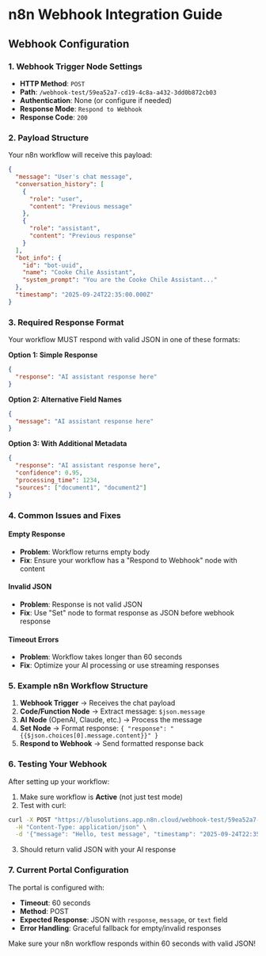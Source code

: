 # n8n Webhook Integration Guide

## Webhook Configuration

### 1. Webhook Trigger Node Settings
- **HTTP Method**: `POST`
- **Path**: `/webhook-test/59ea52a7-cd19-4c8a-a432-3dd0b872cb03`
- **Authentication**: None (or configure if needed)
- **Response Mode**: `Respond to Webhook`
- **Response Code**: `200`

### 2. Payload Structure
Your n8n workflow will receive this payload:

```json
{
  "message": "User's chat message",
  "conversation_history": [
    {
      "role": "user", 
      "content": "Previous message"
    },
    {
      "role": "assistant",
      "content": "Previous response"
    }
  ],
  "bot_info": {
    "id": "bot-uuid",
    "name": "Cooke Chile Assistant", 
    "system_prompt": "You are the Cooke Chile Assistant..."
  },
  "timestamp": "2025-09-24T22:35:00.000Z"
}
```

### 3. Required Response Format
Your workflow MUST respond with valid JSON in one of these formats:

**Option 1: Simple Response**
```json
{
  "response": "AI assistant response here"
}
```

**Option 2: Alternative Field Names**
```json
{
  "message": "AI assistant response here"
}
```

**Option 3: With Additional Metadata**
```json
{
  "response": "AI assistant response here",
  "confidence": 0.95,
  "processing_time": 1234,
  "sources": ["document1", "document2"]
}
```

### 4. Common Issues and Fixes

#### Empty Response
- **Problem**: Workflow returns empty body
- **Fix**: Ensure your workflow has a "Respond to Webhook" node with content

#### Invalid JSON
- **Problem**: Response is not valid JSON
- **Fix**: Use "Set" node to format response as JSON before webhook response

#### Timeout Errors
- **Problem**: Workflow takes longer than 60 seconds
- **Fix**: Optimize your AI processing or use streaming responses

### 5. Example n8n Workflow Structure

1. **Webhook Trigger** → Receives the chat payload
2. **Code/Function Node** → Extract message: `$json.message`
3. **AI Node** (OpenAI, Claude, etc.) → Process the message
4. **Set Node** → Format response: `{ "response": "{{$json.choices[0].message.content}}" }`
5. **Respond to Webhook** → Send formatted response back

### 6. Testing Your Webhook

After setting up your workflow:

1. Make sure workflow is **Active** (not just test mode)
2. Test with curl:
```bash
curl -X POST "https://blusolutions.app.n8n.cloud/webhook-test/59ea52a7-cd19-4c8a-a432-3dd0b872cb03" \
  -H "Content-Type: application/json" \
  -d '{"message": "Hello, test message", "timestamp": "2025-09-24T22:35:00.000Z"}'
```

3. Should return valid JSON with your AI response

### 7. Current Portal Configuration

The portal is configured with:
- **Timeout**: 60 seconds
- **Method**: POST
- **Expected Response**: JSON with `response`, `message`, or `text` field
- **Error Handling**: Graceful fallback for empty/invalid responses

Make sure your n8n workflow responds within 60 seconds with valid JSON!
